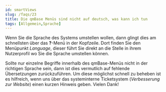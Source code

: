```yaml
---
id: smartViews
slug: /faqs/23
title: Die qmBase Menüs sind nicht auf deutsch, was kann ich tun
tags: [Allgemein,Sprache]
---
```

Wenn Sie die Sprache des Systems umstellen wollen, dann glingt dies am schnellsten über das **?**-Menü in der Kopfzeile. Dort finden Sie den Menüpunkt *Language*, dieser führt Sie direkt an die Stelle in ihrem Nutzerprofil wo Sie die Sprache umstellen können.

Sollte nur einzelne Begriffe innerhalb des qmBase-Menüs nicht in der richtigen Sprache sein, dann ist dies vermutlich auf fehlende Übersetzungen zurückzuführen. Um diese möglichst schnell zu beheben ist es hilfreich, wenn uns über das systeminterne Ticketsystem (*Verbesserung zur Website*) einen kurzen Hinweis geben. Vielen Dank!